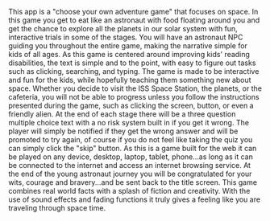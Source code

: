 This app is a "choose your own adventure game" that focuses on space. In this game you get to eat like an astronaut with food floating around you and get the chance to explore all the planets in our solar system with fun, interactive trials in some of the stages. You will have an astronaut NPC guiding you throughout the entire game, making the narrative simple for kids of all ages. As this game is centered around improving kids' reading disabilities, the text is simple and to the point, with easy to figure out tasks such as clicking, searching, and typing. The game is made to be interactive and fun for the kids, while hopefully teaching them something new about space. Whether you decide to visit the ISS Space Station, the planets, or the cafeteria, you will not be able to progress unless you follow the instructions presented during the game, such as clicking the screen, button, or even a friendly alien. At the end of each stage there will be a three question multiple choice text with a no risk system built in if you get it wrong. The player will simply be notified if they get the wrong answer and will be promoted to try again, of course if you do not feel like taking the quiz you can simply click the "skip" button. As this is a game built for the web it can be played on any device, desktop, laptop, tablet, phone...as long as it can be connected to the internet and access an internet browsing service. At the end of the young astronaut journey you will be congratulated for your wits, courage and bravery...and be sent back to the title screen. This game combines real world facts with a splash of fiction and creativity. With the use of sound effects and fading functions it truly gives a feeling like you are traveling through space time.  
